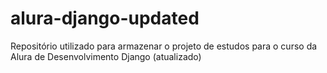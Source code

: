 # alura-django-updated
Repositório utilizado para armazenar o projeto de estudos para o curso da Alura de Desenvolvimento Django (atualizado)

